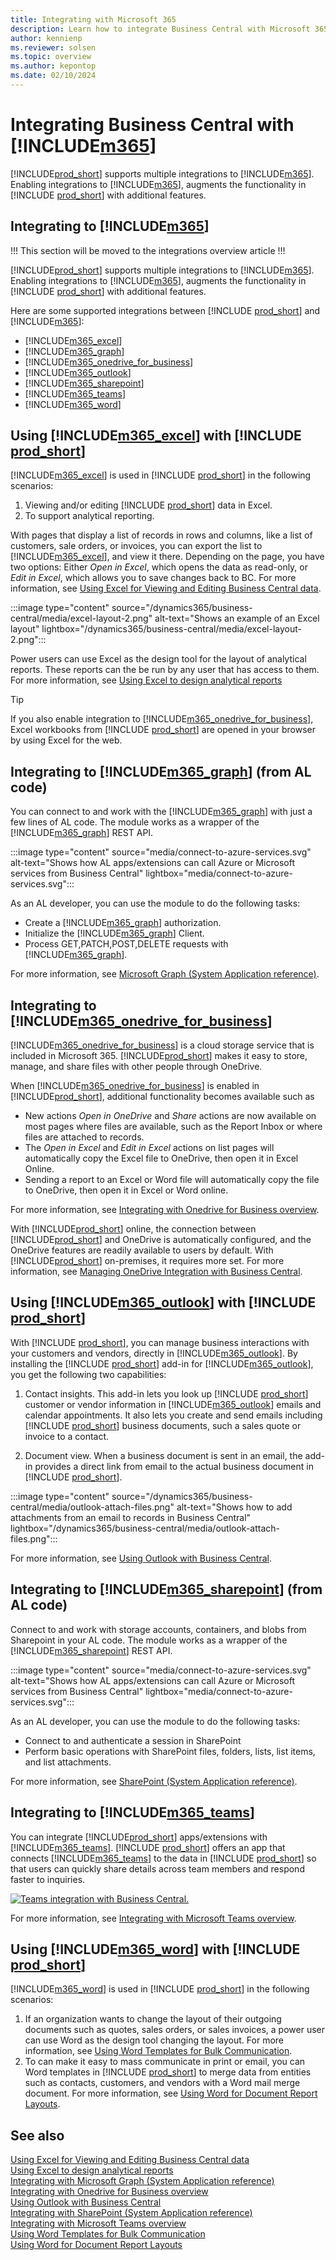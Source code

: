 ```yaml
---
title: Integrating with Microsoft 365 
description: Learn how to integrate Business Central with Microsoft 365.
author: kennienp
ms.reviewer: solsen
ms.topic: overview
ms.author: kepontop
ms.date: 02/10/2024
---
```


# Integrating Business Central with [!INCLUDE[m365](includes/m365-name.md)]

[!INCLUDE[prod_short](../includes/prod_short.md)] supports multiple integrations to [!INCLUDE[m365](includes/m365-name.md)]. Enabling integrations to [!INCLUDE[m365](includes/m365-name.md)], augments the functionality in [!INCLUDE [prod_short](../includes/prod_short.md)] with additional features. 


## Integrating to [!INCLUDE[m365](includes/m365-name.md)]

!!! This section will be moved to the integrations overview article !!!

[!INCLUDE[prod_short](../includes/prod_short.md)] supports multiple integrations to [!INCLUDE[m365](includes/m365-name.md)]. Enabling integrations to [!INCLUDE[m365](includes/m365-name.md)], augments the functionality in [!INCLUDE [prod_short](../includes/prod_short.md)] with additional features. 

Here are some supported integrations between [!INCLUDE [prod_short](../includes/prod_short.md)] and [!INCLUDE[m365](includes/m365-name.md)]:

- [!INCLUDE[m365_excel](includes/m365-excel-name.md)]
- [!INCLUDE[m365_graph](includes/m365-graph-name.md)]
- [!INCLUDE[m365_onedrive_for_business](includes/m365-onedrive-for-business-name.md)]
- [!INCLUDE[m365_outlook](includes/m365-outlook-name.md)]
- [!INCLUDE[m365_sharepoint](includes/m365-sharepoint-name.md)]
- [!INCLUDE[m365_teams](includes/m365-teams-name.md)]
- [!INCLUDE[m365_word](includes/m365-word-name.md)]


## Using [!INCLUDE[m365_excel](includes/m365-excel-name.md)] with [!INCLUDE [prod_short](../includes/prod_short.md)]

[!INCLUDE[m365_excel](includes/m365-excel-name.md)] is used in [!INCLUDE [prod_short](../includes/prod_short.md)] in the following scenarios:

1. Viewing and/or editing [!INCLUDE [prod_short](../includes/prod_short.md)] data in Excel.
1. To support analytical reporting.

With pages that display a list of records in rows and columns, like a list of customers, sale orders, or invoices, you can export the list to [!INCLUDE[m365_excel](includes/m365-excel-name.md)], and view it there. Depending on the page, you have two options: Either *Open in Excel*, which opens the data as read-only, or *Edit in Excel*, which allows you to save changes back to BC. For more information, see [Using Excel for Viewing and Editing Business Central data](/dynamics365/business-central/across-work-with-excel).

:::image type="content" source="/dynamics365/business-central/media/excel-layout-2.png" alt-text="Shows an example of an Excel layout" lightbox="/dynamics365/business-central/media/excel-layout-2.png":::

Power users can use Excel as the design tool for the layout of analytical reports. These reports can the be run by any user that has access to them. For more information, see [Using Excel to design analytical reports](/dynamics365/business-central/ui-excel-report-layouts?tabs=any-report)


> [!TIP]
> If you also enable integration to [!INCLUDE[m365_onedrive_for_business](includes/m365-onedrive-for-business-name.md)], Excel workbooks from [!INCLUDE [prod_short](../includes/prod_short.md)] are opened in your browser by using Excel for the web. 


## Integrating to [!INCLUDE[m365_graph](includes/m365-graph-name.md)] (from AL code)

You can connect to and work with the [!INCLUDE[m365_graph](includes/m365-graph-name.md)] with just a few lines of AL code. The module works as a wrapper of the [!INCLUDE[m365_graph](includes/m365-graph-name.md)] REST API. 

:::image type="content" source="media/connect-to-azure-services.svg" alt-text="Shows how AL apps/extensions can call Azure or Microsoft services from Business Central" lightbox="media/connect-to-azure-services.svg":::

As an AL developer, you can use the module to do the following tasks:
- Create a [!INCLUDE[m365_graph](includes/m365-graph-name.md)] authorization.
- Initialize the [!INCLUDE[m365_graph](includes/m365-graph-name.md)] Client.
- Process GET,PATCH,POST,DELETE requests with [!INCLUDE[m365_graph](includes/m365-graph-name.md)].

For more information, see [Microsoft Graph (System Application reference)](https://github.com/microsoft/BCApps/tree/main/src/System%20Application/App/MicrosoftGraph).  


## Integrating to [!INCLUDE[m365_onedrive_for_business](includes/m365-onedrive-for-business-name.md)]

[!INCLUDE[m365_onedrive_for_business](includes/m365-onedrive-for-business-name.md)] is a cloud storage service that is included in Microsoft 365. [!INCLUDE[prod_short](../includes/prod_short.md)] makes it easy to store, manage, and share files with other people through OneDrive. 

When [!INCLUDE[m365_onedrive_for_business](includes/m365-onedrive-for-business-name.md)] is enabled in [!INCLUDE[prod_short](../includes/prod_short.md)], additional functionality becomes available such as 

- New actions *Open in OneDrive* and *Share* actions are now available on most pages where files are available, such as the Report Inbox or where files are attached to records. 
- The *Open in Excel* and *Edit in Excel* actions on list pages will automatically copy the Excel file to OneDrive, then open it in Excel Online. 
- Sending a report to an Excel or Word file will automatically copy the file to OneDrive, then open it in Excel or Word online. 

For more information, see [Integrating with Onedrive for Business overview](/dynamics365/business-central/across-onedrive-overview).

With [!INCLUDE[prod_short](../includes/prod_short.md)] online, the connection between [!INCLUDE[prod_short](../includes/prod_short.md)] and OneDrive is automatically configured, and the OneDrive features are readily available to users by default. With [!INCLUDE[prod_short](../includes/prod_short.md)] on-premises, it requires more set. For more information, see [Managing OneDrive Integration with Business Central](/dynamics365/business-central/admin-onedrive-integration).


## Using [!INCLUDE[m365_outlook](includes/m365-outlook-name.md)] with [!INCLUDE [prod_short](../includes/prod_short.md)]

With [!INCLUDE [prod_short](../includes/prod_short.md)], you can manage business interactions with your customers and vendors, directly in [!INCLUDE[m365_outlook](includes/m365-outlook-name.md)]. By installing the [!INCLUDE [prod_short](../includes/prod_short.md)] add-in for [!INCLUDE[m365_outlook](includes/m365-outlook-name.md)], you get the following two capabilities:

1. Contact insights. This add-in lets you look up [!INCLUDE [prod_short](../includes/prod_short.md)] customer or vendor information in [!INCLUDE[m365_outlook](includes/m365-outlook-name.md)] emails and calendar appointments. It also lets you create and send emails including [!INCLUDE [prod_short](../includes/prod_short.md)] business documents, such a sales quote or invoice to a contact.

1. Document view. When a business document is sent in an email, the add-in provides a direct link from email to the actual business document in [!INCLUDE [prod_short](../includes/prod_short.md)].

:::image type="content" source="/dynamics365/business-central/media/outlook-attach-files.png" alt-text="Shows how to add attachments from an email to records in Business Central" lightbox="/dynamics365/business-central/media/outlook-attach-files.png":::


For more information, see [Using Outlook with Business Central](/dynamics365/business-central/admin-outlook).



## Integrating to [!INCLUDE[m365_sharepoint](includes/m365-sharepoint-name.md)] (from AL code)

Connect to and work with storage accounts, containers, and blobs from Sharepoint in your AL code. The module works as a wrapper of the [!INCLUDE[m365_sharepoint](includes/m365-sharepoint-name.md)] REST API. 

:::image type="content" source="media/connect-to-azure-services.svg" alt-text="Shows how AL apps/extensions can call Azure or Microsoft services from Business Central" lightbox="media/connect-to-azure-services.svg":::

As an AL developer, you can use the module to do the following tasks:
- Connect to and authenticate a session in SharePoint
- Perform basic operations with SharePoint files, folders, lists, list items, and list attachments.

For more information, see [SharePoint (System Application reference)](https://github.com/microsoft/BCApps/tree/main/src/System%20Application/App/SharePoint).  


## Integrating to [!INCLUDE[m365_teams](includes/m365-teams-name.md)]

You can integrate [!INCLUDE[prod_short](../includes/prod_short.md)] apps/extensions with [!INCLUDE[m365_teams](includes/m365-teams-name.md)]. [!INCLUDE [prod_short](../includes/prod_short.md)] offers an app that connects [!INCLUDE[m365_teams](includes/m365-teams-name.md)] to the data in [!INCLUDE [prod_short](../includes/prod_short.md)] so that users can quickly share details across team members and respond faster to inquiries. 

[![Teams integration with Business Central.](media/teams-intro-v3.png)](media/teams-intro-v3.png#lightbox)

For more information, see [Integrating with Microsoft Teams overview](../developer/devenv-develop-for-teams.md).


## Using [!INCLUDE[m365_word](includes/m365-word-name.md)] with [!INCLUDE [prod_short](../includes/prod_short.md)]

[!INCLUDE[m365_word](includes/m365-word-name.md)] is used in [!INCLUDE [prod_short](../includes/prod_short.md)] in the following scenarios:

1. If an organization wants to change the layout of their outgoing documents such as quotes, sales orders, or sales invoices, a power user can use Word as the design tool changing the layout. For more information, see [Using Word Templates for Bulk Communication](/dynamics365/business-central/ui-how-add-fields-word-report-layout).
1. To can make it easy to mass communicate in print or email, you can Word templates in [!INCLUDE [prod_short](../includes/prod_short.md)] to merge data from entities such as contacts, customers, and vendors with a Word mail merge document. For more information, see [Using Word for Document Report Layouts](/dynamics365/business-central/ui-mail-merge).


## See also

[Using Excel for Viewing and Editing Business Central data](/dynamics365/business-central/across-work-with-excel)  
[Using Excel to design analytical reports](/dynamics365/business-central/ui-excel-report-layouts?tabs=any-report)  
[Integrating with Microsoft Graph (System Application reference)](https://github.com/microsoft/BCApps/tree/main/src/System%20Application/App/MicrosoftGraph)  
[Integrating with Onedrive for Business overview](/dynamics365/business-central/across-onedrive-overview)  
[Using Outlook with Business Central](/dynamics365/business-central/admin-outlook)  
[Integrating with SharePoint (System Application reference)](https://github.com/microsoft/BCApps/tree/main/src/System%20Application/App/SharePoint)  
[Integrating with Microsoft Teams overview](../developer/devenv-develop-for-teams.md)   
[Using Word Templates for Bulk Communication](/dynamics365/business-central/ui-how-add-fields-word-report-layout)  
[Using Word for Document Report Layouts](/dynamics365/business-central/ui-mail-merge)  
